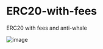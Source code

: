 # ERC20-with-fees
ERC20 with fees and anti-whale

![image](https://user-images.githubusercontent.com/121932525/214393034-c4990c62-96e0-4500-aaa7-f0c8d8244626.png)
